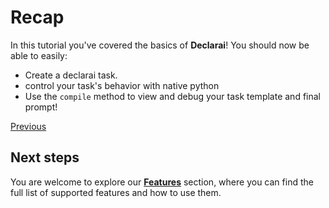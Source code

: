 # Recap
In this tutorial you've covered the basics of **Declarai**!
You should now be able to easily:

- Create a declarai task.
- control your task's behavior with native python
- Use the `compile` method to view and debug your task template and final prompt!


<div style="display: flex; justify-content: space-between;">
    <a href="../debugging-tasks" class="md-button">
        Previous <i class="fas fa-arrow-left"></i>
    </a>
</div>

## Next steps

You are welcome to explore our [**Features**](../../features/) section, where you can find the full list of supported features and how to use them.